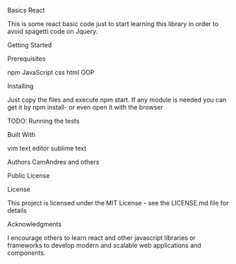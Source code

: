 Basics React

This is some react basic code just to start learning this library in order to avoid spagetti code on Jquery.

Getting Started

Prerequisites

npm
JavaScript
css
html
OOP


Installing

Just copy the files and execute npm start. If any module is needed you can get it by npm install- 
or even open it with the browser

TODO: Running the tests

Built With

vim text editor
sublime text


Authors
CamAndres and others


Public License

License

This project is licensed under the MIT License - see the LICENSE.md file for details

Acknowledgments

I encourage others to learn react and other javascript libraries or frameworks to develop modern and scalable web applications and components.
